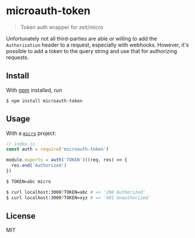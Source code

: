 # microauth-token

> Token auth wrapper for zeit/micro

Unfortunately not all third-parties are able or willing to add the `Authorization` header to a request, especially with webhooks. However, it's possible to add a token to the query string and use that for authorizing requests.

## Install

With [npm](https://npmjs.org/) installed, run

```
$ npm install microauth-token
```

## Usage

With a [`micro`](https://github.com/zeit/micro) project:

```js
// index.js
const auth = require('microauth-token')

module.exports = auth('TOKEN')((req, res) => {
  res.end('Authorized')
})
```

```sh
$ TOKEN=abc micro
```

```sh
$ curl localhost:3000?TOKEN=abc # => '200 Authorized'
$ curl localhost:3000?TOKEN=xyz # => '401 Unauthorized'
```

## License

MIT

